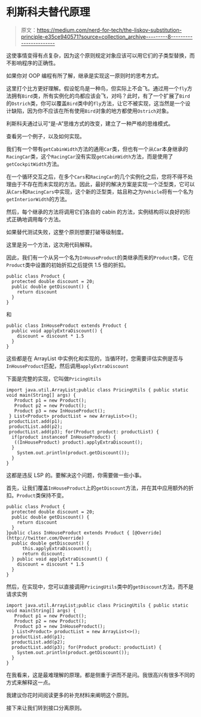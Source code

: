 # 利斯科夫替代原理

> 原文：<https://medium.com/nerd-for-tech/the-liskov-substitution-principle-e35ce940571?source=collection_archive---------8----------------------->

这使事情变得有点复杂，因为这个原则规定对象应该可以用它们的子类型替换，而不影响程序的正确性。

如果你对 OOP 编程有所了解，继承是实现这一原则时的思考方式。

这里打个比方更好理解。假设鸵鸟是一种鸟，但实际上不会飞。通过用一个`fly`方法拥有`Bird`类，所有实例化的鸟都应该会飞，对吗？此时，有了一个扩展了`Bird`的`Ostrich`类，你可以覆盖`Bird`类中的`fly`方法，让它不被实现，这当然是一个设计缺陷，因为你不应该在所有使用`Bird`对象的地方都使用`Ostrich`对象。

利斯科夫通过认可“是-A”思维方式的改变，建立了一种严格的思维模式。

查看另一个例子，以及如何实现。

我们有一个带有`getCabinWidth`方法的通用`Car`类，但也有一个从`Car`本身继承的`RacingCar`类，这个`RacingCar`没有实现`getCabinWidth`方法，而是使用了`getCockpitWidth`方法。

在一个循环交互之后，在多个`Cars`和`RacingCar`的几个实例化之后，您将不得不处理由于不存在而未实现的方法。因此，最好的解决方案是实现一个泛型类，它可以从`Cars`和`RacingCars`中实现，这个新的泛型类，姑且称之为`Vehicle`将有一个名为`getInteriorWidth`的方法。

然后，每个继承的方法将调用它们各自的 cabin 的方法，实例结构将以良好的形式正确地调用每个方法。

如果替代测试失败，这整个原则想要打破等级制度。

这里是另一个方法，这次用代码解释。

因此，我们有一个从另一个名为`InHouseProduct`的类继承而来的`Product`类，它在`Product`类中设置的初始折扣之后提供 1.5 倍的折扣。

```
public class Product {
  protected double discount = 20;
  public double getDiscount() {
    return discount
  }
}
```

和

```
public class InHouseProduct extends Product { 
  public void applyExtraDiscount() {
    discount = discount * 1.5
  }
}
```

这些都是在 ArrayList 中实例化和实现的，当循环时，您需要评估实例是否与`InHouseProduct`匹配，然后调用`applyExtraDiscount`

下面是完整的实现，它叫做`PricingUtils`

```
import java.util.ArrayList;public class PricingUtils { public static void main(String[] args) {
   Product p1 = new Product();
   Product p2 = new Product();
   Product p3 = new InHouseProduct();
 } List<Product> productList = new ArrayList<>();
 productList.add(p1);
 productList.add(p2);
 productList.add(p3); for(Product product: productList) {
  if(product instanceof InHouseProduct) {
   ((InHouseProduct) product).applyExtraDiscount();
  }
    System.out.println(product.getDiscount());
  }
}
```

这都是违反 LSP 的。要解决这个问题，你需要做一些小事。

首先，让我们覆盖`InHouseProduct`上的`getDiscount`方法，并在其中应用额外的折扣。`Product`类保持不变。

```
public class Product {
  protected double discount = 20;
  public double getDiscount() {
    return discount
  }
}public class InHouseProduct extends Product { [@Override](http://twitter.com/Override)
  public double getDiscount() {
      this.applyExtraDiscount();
      return discount;
  } public void applyExtraDiscount() {
    discount = discount * 1.5
  }
}
```

然后，在实现中，您可以直接调用`PricingUtils`类中的`getDiscount`方法，而不是请求实例

```
import java.util.ArrayList;public class PricingUtils { public static void main(String[] args) {
   Product p1 = new Product();
   Product p2 = new Product();
   Product p3 = new InHouseProduct();
  } List<Product> productList = new ArrayList<>();
  productList.add(p1);
  productList.add(p2);
  productList.add(p3); for(Product product: productList) {
    System.out.println(product.getDiscount());
  }
}
```

在我看来，这是最难理解的原理。都是侧重于讲而不是问。我很高兴有很多不同的方式来解释这一点。

我建议你花时间阅读更多的补充材料来阐明这个原则。

接下来让我们转到接口分离原则。